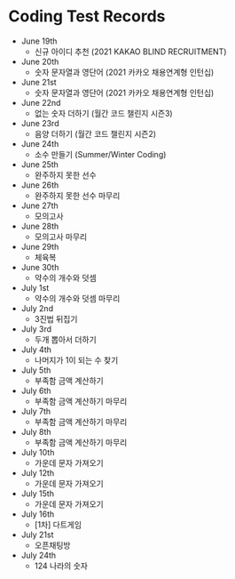 # Coding Test Records
* June 19th
  - 신규 아이디 추천 (2021 KAKAO BLIND RECRUITMENT)
* June 20th
  - 숫자 문자열과 영단어 (2021 카카오 채용연계형 인턴십)
* June 21st
  - 숫자 문자열과 영단어 (2021 카카오 채용연계형 인턴십)
* June 22nd
  - 없는 숫자 더하기 (월간 코드 챌린지 시즌3)
* June 23rd
  - 음양 더하기 (월간 코드 챌린지 시즌2)
* June 24th
  - 소수 만들기 (Summer/Winter Coding)
* June 25th
  - 완주하지 못한 선수
* June 26th
  - 완주하지 못한 선수 마무리
* June 27th
  - 모의고사
* June 28th
  - 모의고사 마무리
* June 29th
  - 체육복
* June 30th
  - 약수의 개수와 덧셈
* July 1st
  - 약수의 개수와 덧셈 마무리
* July 2nd
  - 3진법 뒤집기
* July 3rd
  - 두개 뽑아서 더하기
* July 4th
  - 나머지가 1이 되는 수 찾기
* July 5th
  - 부족함 금액 계산하기
* July 6th
  - 부족함 금액 계산하기 마무리 
* July 7th
  - 부족함 금액 계산하기 마무리
* July 8th
  - 부족함 금액 계산하기 마무리
* July 10th
  - 가운데 문자 가져오기 
* July 12th
  - 가운데 문자 가져오기  
* July 15th
  - 가운데 문자 가져오기   
* July 16th
  - [1차] 다트게임
* July 21st
  - 오픈채팅방
* July 24th
  - 124 나라의 숫자
